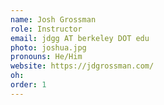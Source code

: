 ```yaml
---
name: Josh Grossman
role: Instructor
email: jdgg AT berkeley DOT edu
photo: joshua.jpg
pronouns: He/Him
website: https://jdgrossman.com/
oh:
order: 1
---
```

